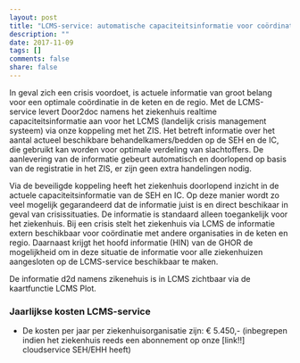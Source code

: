 ```yaml
---
layout: post
title: "LCMS-service: automatische capaciteitsinformatie voor coördinatie bij crisis"
description: ""
date: 2017-11-09
tags: []
comments: false
share: false
---
```


In geval zich een crisis voordoet, is actuele informatie van groot belang voor een optimale coördinatie in de keten en de regio. Met de LCMS-service levert Door2doc namens het ziekenhuis realtime capaciteitsinformatie aan voor het LCMS (landelijk crisis management systeem) via onze koppeling met het ZIS. Het betreft informatie over het aantal actueel beschikbare behandelkamers/bedden op de SEH en de IC, die gebruikt kan worden voor optimale verdeling van slachtoffers. De aanlevering van de informatie gebeurt automatisch en doorlopend op basis van de registratie in het ZIS, er zijn geen extra handelingen nodig.

Via de beveiligde koppeling heeft het ziekenhuis doorlopend inzicht in de actuele capaciteitsinformatie van de SEH en IC. Op deze manier wordt zo veel mogelijk gegarandeerd dat de informatie juist is en direct beschikaar in geval van crisissituaties. De informatie is standaard alleen toegankelijk voor het ziekenhuis. Bij een crisis stelt het ziekenhuis via LCMS de informatie extern beschikbaar voor coördinatie met andere organisaties in de keten en regio. Daarnaast krijgt het hoofd informatie (HIN) van de GHOR de mogelijkheid om in deze situatie de informatie voor alle ziekenhuizen aangesloten op de LCMS-service beschikbaar te maken.

De informatie d2d namens zikenehuis is in LCMS zichtbaar via de kaartfunctie LCMS Plot.

### Jaarlijkse kosten LCMS-service
* De kosten per jaar per ziekenhuisorganisatie zijn: € 5.450,- (inbegrepen indien het ziekenhuis reeds een abonnement op onze [link!!] cloudservice SEH/EHH heeft)

